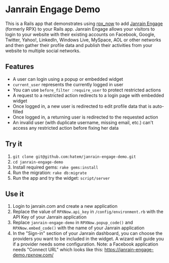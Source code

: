 # Janrain Engage Demo

This is a Rails app that demonstrates using [rpx_now](http://github.com/grosser/rpx_now)
to add [Janrain Engage](http://www.janrain.com/products/engage) (formerly RPX) to your Rails app.
Janrain Engage allows your visitors to login to your website with their existing accounts on Facebook,
Google, Twitter, Yahoo!, LinkedIn, Windows Live, MySpace, AOL or other networks and then gather their
profile data and publish their activities from your website to multiple social networks.

## Features

- A user can login using a popup or embedded widget
- `current_user` represents the currently logged in user 
- You can use `before_filter :require_user` to protect restricted actions
- A request to a restricted action redirects to a login page with embedded widget
- Once logged in, a new user is redirected to edit profile data that is auto-filled
- Once logged in, a returning user is redirected to the requested action
- An invalid user (with duplicate username, missing email, etc.) can't access any restricted action before fixing her data

## Try it

1. `git clone git@github.com:hatem/janrain-engage-demo.git`
2. `cd janrain-engage-demo`
3. Install required gems: `rake gems:install`
4. Run the migration: `rake db:migrate` 
5. Run the app and try the widget: `script/server`

## Use it

1. Login to janrain.com and create a new application
2. Replace the value of `RPXNow.api_key` in `/config/environment.rb` with the API Key of your Janrain application
3. Replace `janrain-engage-demo` in `RPXNow.popup_code()` and `RPXNow.embed_code()` with the name of your Janrain application 
4. In the "Sign-in" section of your Janrain dashboard, you can choose the providers you want to be included in the widget. A wizard will guide you if a provider needs some configuration.
Note: a Facebook application needs "Connect URL" which looks like this: https://janrain-engage-demo.rpxnow.com/